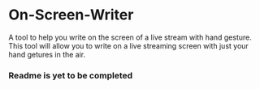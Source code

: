 # On-Screen-Writer
A tool to help you write on the screen of a live stream with hand gesture.
This tool will allow you to write on a live streaming screen with just your hand getures in the air.

### Readme is yet to be completed
